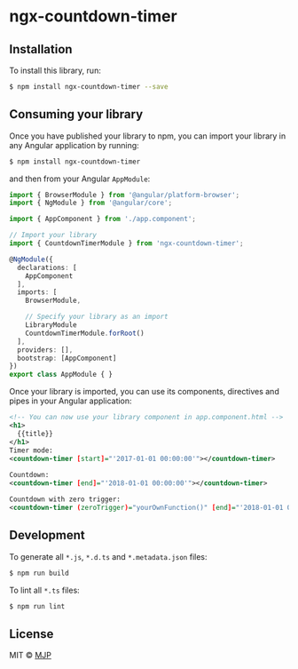 # ngx-countdown-timer

## Installation

To install this library, run:

```bash
$ npm install ngx-countdown-timer --save
```

## Consuming your library

Once you have published your library to npm, you can import your library in any Angular application by running:

```bash
$ npm install ngx-countdown-timer
```

and then from your Angular `AppModule`:

```typescript
import { BrowserModule } from '@angular/platform-browser';
import { NgModule } from '@angular/core';

import { AppComponent } from './app.component';

// Import your library
import { CountdownTimerModule } from 'ngx-countdown-timer';

@NgModule({
  declarations: [
    AppComponent
  ],
  imports: [
    BrowserModule,

    // Specify your library as an import
    LibraryModule
    CountdownTimerModule.forRoot()
  ],
  providers: [],
  bootstrap: [AppComponent]
})
export class AppModule { }
```

Once your library is imported, you can use its components, directives and pipes in your Angular application:

```xml
<!-- You can now use your library component in app.component.html -->
<h1>
  {{title}}
</h1>
Timer mode:
<countdown-timer [start]="'2017-01-01 00:00:00'"></countdown-timer>
 
Countdown:
<countdown-timer [end]="'2018-01-01 00:00:00'"></countdown-timer>

Countdown with zero trigger:
<countdown-timer (zeroTrigger)="yourOwnFunction()" [end]="'2018-01-01 00:00:00'"></countdown-timer>
```

## Development

To generate all `*.js`, `*.d.ts` and `*.metadata.json` files:

```bash
$ npm run build
```

To lint all `*.ts` files:

```bash
$ npm run lint
```

## License

MIT © [MJP](mailto:markangelpenaranda@gmail.com)
